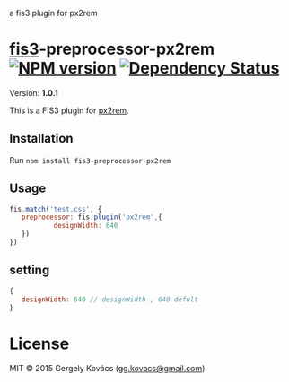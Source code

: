 a fis3 plugin for px2rem
 # [fis3](https://github.com/fex-team/fis3)-preprocessor-px2rem [![NPM version][npm-image]][npm-url] [![Dependency Status][daviddm-image]][daviddm-url]
 Version: **1.0.1**
 
 This is a FIS3 plugin for [px2rem](https://github.com/songsiqi/px2rem).
 
 ## Installation
 
 Run `npm install fis3-preprocessor-px2rem`
 
 ## Usage
 
 ```js
fis.match('test.css', {
    preprocessor: fis.plugin('px2rem',{
            designWidth: 640
    })
})
 ```
 
 ## setting
 
 
 ```js
 {
    designWidth: 640 // designWidth , 640 defult
 }
 ```
 
 # License
 MIT © 2015 Gergely Kovács (gg.kovacs@gmail.com)
 
 [npm-image]: https://badge.fury.io/js/fis3-preprocessor-px2rem.svg
 [npm-url]: https://www.npmjs.com/package/fis3-preprocessor-px2rem
 [daviddm-image]: https://david-dm.org/Mrluobo/fis3-preprocessor-px2rem.svg?theme=shields.io
 [daviddm-url]: https://david-dm.org/Mrluobo/fis3-preprocessor-px2rem
